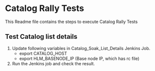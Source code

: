 # Catalog Rally Tests

This Readme file contains the steps to execute Catalog Rally Tests

## Test Catalog list details

1. Update following variables in Catalog_Soak_List_Details Jenkins Job.
    * export CATALOG_HOST
    * export HLM_BASENODE_IP (Base node IP, which has rc file)
2. Run the Jenkins job and check the result.

